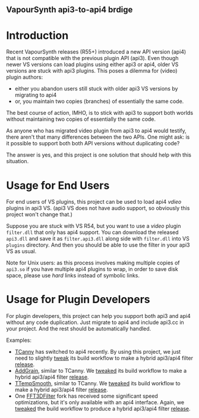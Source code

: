 VapourSynth api3-to-api4 brdige
-------------------------------

# Introduction

Recent VapourSynth releases (R55+) introduced a new API version (api4) that is
not compatible with the previous plugin API (api3). Even though newer VS versions
can load plugins using either api3 or api4, older VS versions are stuck with
api3 plugins. This poses a dilemma for (video) plugin authors:
 - either you abandon users still stuck with older api3 VS versions by migrating to api4
 - or, you maintain two copies (branches) of essentially the same code.

The best course of action, IMHO, is to stick with api3 to support both worlds
without maintaining two copies of essentially the same code.

As anyone who has migrated video plugin from api3 to api4 would testify, there
aren't that many differences between the two APIs. One might ask: is it possible
to support both both API versions without duplicating code?

The answer is yes, and this project is one solution that should help with this
situation.

# Usage for End Users

For end users of VS plugins, this project can be used to load api4 *vdieo* plugins
in api3 VS. (api3 VS does not have audio support, so obviously this project won't
change that.)

Suppose you are stuck with VS R54, but you want to use a *video* plugin `filter.dll`
that only has api4 support. You can download the released `api3.dll` and save it
as `filter.api3.dll` along side with `filter.dll` into VS `plugins` directory. And
then you should be able to use the filter in your api3 VS as usual.

Note for Unix users: as this process involves making multiple copies of `api3.so`
if you have multiple api4 plugins to wrap, in order to save disk space, please
use *hard* links instead of symbolic links.

# Usage for Plugin Developers

For plugin developers, this project can help you support both api3 and api4 without
any code duplication. Just migrate to api4 and include api3.cc in your project. And
the rest should be automatically handled.

Examples:
 - [TCanny](https://github.com/HomeOfVapourSynthEvolution/VapourSynth-TCanny) has switched to api4 recently. By using this project, we just need to slightly [tweak](https://github.com/AmusementClub/VapourSynth-TCanny/commit/4700c10c0118a9178604240d3fe131bf72228e72) its build workflow to make a hybrid api3/api4 filter [release](https://github.com/AmusementClub/VapourSynth-TCanny/releases/tag/r13.AC2).
 - [AddGrain](https://github.com/HomeOfVapourSynthEvolution/VapourSynth-AddGrain), similar to TCanny. We [tweaked](https://github.com/AmusementClub/VapourSynth-AddGrain/commit/4e8d7ab18252f3f92ee2abdd26f998e3128e22a4#diff-d0777657fa3fd81d23aaf7273e58aee453b04e67882517900c56daeef9b3e4c1R29-R35) its build workflow to make a hybrid api3/api4 filter [release](https://github.com/AmusementClub/VapourSynth-AddGrain/releases/tag/r9.AC).
 - [TTempSmooth](https://github.com/HomeOfVapourSynthEvolution/VapourSynth-TTempSmooth), similar to TCanny. We [tweaked](https://github.com/AmusementClub/VapourSynth-TTempSmooth/commit/b7f90808114ca43f4e52386a1c8afad7be72334e#diff-d0777657fa3fd81d23aaf7273e58aee453b04e67882517900c56daeef9b3e4c1R29-R35) its build workflow to make a hybrid api3/api4 filter [release](https://github.com/AmusementClub/VapourSynth-TTempSmooth/releases/tag/r4.1-AC).
 - One [FFT3DFilter](https://github.com/myrsloik/VapourSynth-FFT3DFilter) fork has received some significant speed optimizations, but it's only available with an api4 interface. Again, we [tweaked](https://github.com/AmusementClub/VapourSynth-FFT3DFilter/commit/65a310689d29e7f4725b8169d3bac2c0f577367e) the build workflow to produce a hybrid api3/api4 filter [release](https://github.com/AmusementClub/VapourSynth-FFT3DFilter/releases/tag/R2.AC).
